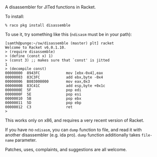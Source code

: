 A disassembler for JITed functions in Racket.

To install:

    % raco pkg install disassemble


To use it, try something like this (`ndisasm` must be in your path):

```
[samth@punge:~/sw/disassemble (master) plt] racket
Welcome to Racket v6.0.1.10.
> (require disassemble)
> (define (const x) 1)
> (const 3) ;; makes sure that `const' is jitted
1
> (decompile const)
00000000  8943FC            mov [ebx-0x4],eax
00000003  83C3FC            add ebx,byte -0x4
00000006  B803000000        mov eax,0x3
0000000B  83C41C            add esp,byte +0x1c
0000000E  5F                pop edi
0000000F  5E                pop esi
00000010  5B                pop ebx
00000011  5D                pop ebp
00000012  C3                ret
>
```

This works only on x86, and requires a very recent version of Racket.

If you have no `ndisasm`, you can `dump` function to file, and read it 
with another disassembler (e.g. ida pro).
`dump` function additionally takes `file-name` parameter.

Patches, uses, complaints, and suggestions are all welcome.


